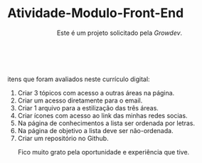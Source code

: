 # Atividade-Modulo-Front-End

<header>
<p>Este é um projeto solicitado pela <i>Growdev</i>.</p><br>
</header>
<main>
<p>itens que foram avaliados neste currículo digital:</p>
<ol>
<li>Criar 3 tópicos com acesso a outras áreas na página.</li>
<li>Criar um acesso diretamente para o email.</li>
<li>Criar 1 arquivo para a estilização das três áreas.</li>
<li>Criar ícones com acesso ao link das minhas redes socias.</li>
<li>Na página de conhecimentos a lista ser ordenada por letras.</li>
<li>Na página de objetivo a lista deve ser não-ordenada.</i>
<li>Criar um repositório no Github.</i><br>
<p>Fico muito grato pela oportunidade e experiência que tive.</p><br>

